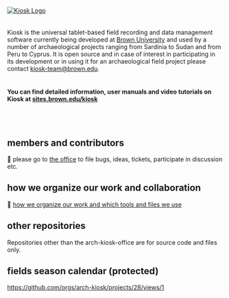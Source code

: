 [![Kiosk Logo](https://github.com/arch-kiosk/.github/assets/38838314/37076b9a-4af3-4e93-bc9f-33dad0824a6f)](https://sites.brown.edu/kiosk)
</br>
</br>     
Kiosk is the universal tablet-based field recording and data management software currently being developed at [Brown University](https://sites.brown.edu/kiosk) and used by a number of archaeological projects ranging from Sardinia to Sudan and from Peru to Cyprus. It is open source and in case of interest in participating in its development or in using it for an archaeological field project please contact [kiosk-team@brown.edu](mailto://kiosk-team@brown.edu).؜؜؜؜ </br> </br>
#### You can find detailed information, user manuals and video tutorials on Kiosk at [sites.brown.edu/kiosk](https://sites.brown.edu/kiosk)
؜؜
</br>
</br>
## members and contributors
💼 please go to [the office](https://github.com/arch-kiosk/arch-kiosk-office) to file bugs, ideas, tickets, participate in discussion etc.

## how we organize our work and collaboration
📐 [how we organize our work and which tools and files we use](how_we_work.md)

## other repositories
Repositories other than the arch-kiosk-office are for source code and files only. 

## fields season calendar (protected)
https://github.com/orgs/arch-kiosk/projects/28/views/1
